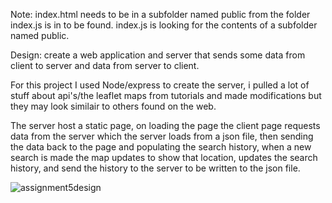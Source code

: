 Note: index.html needs to be in a subfolder named public from the folder index.js is in to be found. index.js is looking for the contents of a subfolder named public.

Design: create a web application and server that sends some data from client to server and data from server to client.

For this project I used Node/express to create the server, i pulled a lot of stuff about api's/the leaflet maps from tutorials and made modifications but they may look similair to others found on the web.

The server host a static page, on loading the page the client page requests data from the server which the server loads from a json file, then sending the data back to the page and populating the search history, when a new search is made the map updates to show that location, updates the search history, and send the history to the server to be written to the json file.

![assignment5design](https://user-images.githubusercontent.com/97048406/156111302-e116a410-f749-409f-964d-cd562f189f60.jpg)
